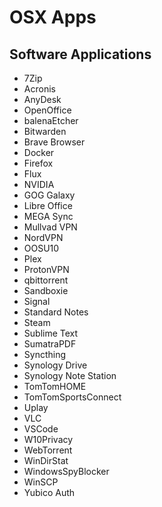 # OSX Apps

## Software Applications

- 7Zip
- Acronis
- AnyDesk
- OpenOffice
- balenaEtcher
- Bitwarden
- Brave Browser
- Docker
- Firefox
- Flux
- NVIDIA
- GOG Galaxy
- Libre Office
- MEGA Sync
- Mullvad VPN
- NordVPN
- OOSU10
- Plex
- ProtonVPN
- qbittorrent
- Sandboxie
- Signal
- Standard Notes
- Steam
- Sublime Text
- SumatraPDF
- Syncthing
- Synology Drive
- Synology Note Station
- TomTomHOME
- TomTomSportsConnect
- Uplay
- VLC
- VSCode
- W10Privacy
- WebTorrent
- WinDirStat
- WindowsSpyBlocker
- WinSCP
- Yubico Auth
